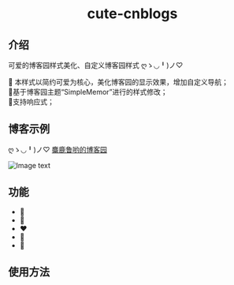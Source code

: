 <div align="center">
  
#  cute-cnblogs

</div>

## 介绍

可爱的博客园样式美化、自定义博客园样式  ღゝ◡╹)ノ♡

:book: 本样式以简约可爱为核心，美化博客园的显示效果，增加自定义导航；<br/>
:pizza:基于博客园主题“SimpleMemor”进行的样式修改；<br/>
:strawberry:支持响应式；<br/>

## 博客示例

 ღゝ◡╹)ノ♡ [麋鹿鲁哟的博客园](https://www.cnblogs.com/miluluyo/)

![Image text](https://raw.githubusercontent.com/miluluyo/photo_gallery/master/cute-cnblogs.jpg)  

## 功能

* :blue_heart: 
* :purple_heart: 
* :heart: 
* :green_heart: 
* :yellow_heart: 
 
 ## 使用方法



